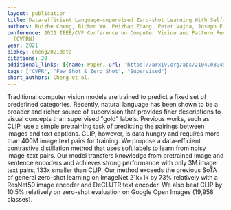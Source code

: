 ```yaml
---
layout: publication
title: Data-efficient Language-supervised Zero-shot Learning With Self-distillation
authors: Ruizhe Cheng, Bichen Wu, Peizhao Zhang, Peter Vajda, Joseph E. Gonzalez
conference: 2021 IEEE/CVF Conference on Computer Vision and Pattern Recognition Workshops
  (CVPRW)
year: 2021
bibkey: cheng2021data
citations: 20
additional_links: [{name: Paper, url: 'https://arxiv.org/abs/2104.08945'}]
tags: ["CVPR", "Few Shot & Zero Shot", "Supervised"]
short_authors: Cheng et al.
---
```

Traditional computer vision models are trained to predict a fixed set of
predefined categories. Recently, natural language has been shown to be a
broader and richer source of supervision that provides finer descriptions to
visual concepts than supervised "gold" labels. Previous works, such as CLIP,
use a simple pretraining task of predicting the pairings between images and
text captions. CLIP, however, is data hungry and requires more than 400M image
text pairs for training. We propose a data-efficient contrastive distillation
method that uses soft labels to learn from noisy image-text pairs. Our model
transfers knowledge from pretrained image and sentence encoders and achieves
strong performance with only 3M image text pairs, 133x smaller than CLIP. Our
method exceeds the previous SoTA of general zero-shot learning on ImageNet
21k+1k by 73% relatively with a ResNet50 image encoder and DeCLUTR text
encoder. We also beat CLIP by 10.5% relatively on zero-shot evaluation on
Google Open Images (19,958 classes).